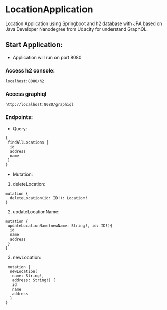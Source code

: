 # LocationApplication
Location Application using Springboot and h2 database with JPA based on Java Developer Nanodegree from Udacity for understand GraphQL.


## Start Application: 

- Application will run on port 8080

### Access h2 console: 

```
localhost:8080/h2
```

### Access graphiql
```
http://localhost:8080/graphiql
```


### Endpoints:
 - Query: 
  ```
 {
   findAllLocations {
    id
    address
    name
   }
}
```
  
 - Mutation:
  
  1) deleteLocation: 
  ```
  mutation {
    deleteLocation(id: ID!): Location!
  }
  ```
  2) updateLocationName:
  ```
  mutation {
   updateLocationName(newName: String!, id: ID!){
    id
    name
    address
   }
 }
  ```
  
 3) newLocation:
 ```
  mutation {
   newLocation(
    name: String!,
    address: String!) {
   	id
    name
    address
   }
 }
 ```
